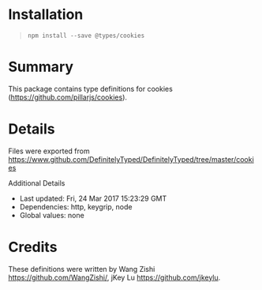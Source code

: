 # Installation
> `npm install --save @types/cookies`

# Summary
This package contains type definitions for cookies (https://github.com/pillarjs/cookies).

# Details
Files were exported from https://www.github.com/DefinitelyTyped/DefinitelyTyped/tree/master/cookies

Additional Details
 * Last updated: Fri, 24 Mar 2017 15:23:29 GMT
 * Dependencies: http, keygrip, node
 * Global values: none

# Credits
These definitions were written by Wang Zishi <https://github.com/WangZishi/>, jKey Lu <https://github.com/jkeylu>.
